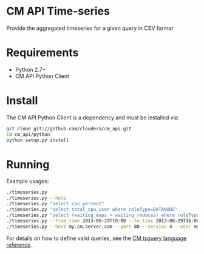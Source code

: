 # CM API Time-series

Provide the aggregated timeseries for a given query in CSV format

# Requirements

* Python 2.7+
* CM API Python Client

# Install

The CM API Python Client is a dependency and must be installed via:

```bash
git clone git://github.com/cloudera/cm_api.git
cd cm_api/python
python setup.py install
```

# Running

Example usages:

```bash
./timeseries.py
./timeseries.py --help
./timeseries.py "select cpu_percent"
./timeseries.py "select total_cpu_user where roleType=DATANODE"
./timeseries.py "select (waiting_maps + waiting_reduces) where roleType=JOBTRACKER"
./timeseries.py --from_time 2013-08-29T10:00 --to_time 2013-08-29T16:00 "select (waiting_maps + waiting_reduces) where roleType=JOBTRACKER"
./timeseries.py --host my.cm.server.com --port 80 --version 4 --user my-user --password my-user-password "select (waiting_maps + waiting_reduces) where roleType=JOBTRACKER"
```

For details on how to define valid queries, see the [CM tsquery language reference](http://www.cloudera.com/content/cloudera-content/cloudera-docs/CM4Ent/latest/Cloudera-Manager-Diagnostics-Guide/cmdg_tsquery.html).